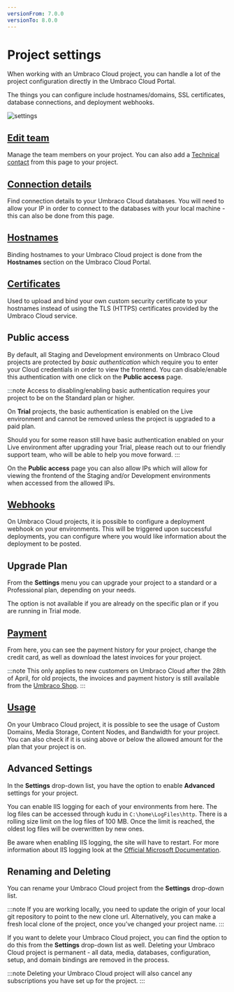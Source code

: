 ```yaml
---
versionFrom: 7.0.0
versionTo: 8.0.0
---
```


# Project settings

When working with an Umbraco Cloud project, you can handle a lot of the project configuration directly in the Umbraco Cloud Portal.

The things you can configure include hostnames/domains, SSL certificates, database connections, and deployment webhooks.

![settings](images/project-settings.png)

## [Edit team](../Team-Members)

Manage the team members on your project. You can also add a [Technical contact](../Team-Members/Technical-Contact.md) from this page to your project.

## [Connection details](../../Databases)

Find connection details to your Umbraco Cloud databases. You will need to allow your IP in order to connect to the databases with your local machine - this can also be done from this page.

## [Hostnames](../Manage-Hostnames)

Binding hostnames to your Umbraco Cloud project is done from the **Hostnames** section on the Umbraco Cloud Portal.

## [Certificates](../Manage-Hostnames/Security-Certificates)

Used to upload and bind your own custom security certificate to your hostnames instead of using the TLS (HTTPS) certificates provided by the Umbraco Cloud service.

## Public access

By default, all Staging and Development environments on Umbraco Cloud projects are protected by *basic authentication* which require you to enter your Cloud credentials in order to view the frontend. You can disable/enable this authentication with one click on the **Public access** page.

:::note
Access to disabling/enabling basic authentication requires your project to be on the Standard plan or higher.

On **Trial** projects, the basic authentication is enabled on the Live environment and cannot be removed unless the project is upgraded to a paid plan.

Should you for some reason still have basic authentication enabled on your Live environment after upgrading your Trial, please reach out to our friendly support team, who will be able to help you move forward.
:::

On the **Public access** page you can also allow IPs which will allow for viewing the frontend of the Staging and/or Development environments when accessed from the allowed IPs.

## [Webhooks](../../Deployment/Deployment-webhook)

On Umbraco Cloud projects, it is possible to configure a deployment webhook on your environments. This will be triggered upon successful deployments, you can configure where you would like information about the deployment to be posted.

## Upgrade Plan

From the **Settings** menu you can upgrade your project to a standard or a Professional plan, depending on your needs.

The option is not available if you are already on the specific plan or if you are running in Trial mode.

## [Payment](../Manage-Subscriptions/new-shop.md)

From here, you can see the payment history for your project, change the credit card, as well as download the latest invoices for your project.

:::note
This only applies to new customers on Umbraco Cloud after the 28th of April, for old projects, the invoices and payment history is still available from the [Umbraco Shop](https://shop.umbraco.com/profile/sign-in).
:::

## [Usage](../Usage/)

On your Umbraco Cloud project, it is possible to see the usage of Custom Domains, Media Storage, Content Nodes, and Bandwidth for your project. You can also check if it is using above or below the allowed amount for the plan that your project is on.

## Advanced Settings

In the **Settings** drop-down list, you have the option to enable **Advanced** settings for your project.

You can enable IIS logging for each of your environments from here. The log files can be accessed through kudu in `C:\home\LogFiles\http`. There is a rolling size limit on the log files of 100 MB. Once the limit is reached, the oldest log files will be overwritten by new ones.

Be aware when enabling IIS logging, the site will have to restart. For more information about IIS logging look at the [Official Microsoft Documentation](https://docs.microsoft.com/en-us/iis/configuration/system.webserver/httplogging).

## Renaming and Deleting

You can rename your Umbraco Cloud project from the **Settings** drop-down list.

:::note
If you are working locally, you need to update the origin of your local git repository to point to the new clone url. Alternatively, you can make a fresh local clone of the project, once you’ve changed your project name.
:::

If you want to delete your Umbraco Cloud project, you can find the option to do this from the **Settings** drop-down list as well. Deleting your Umbraco Cloud project is permanent - all data, media, databases, configuration, setup, and domain bindings are removed in the process.

:::note
Deleting your Umbraco Cloud project will also cancel any subscriptions you have set up for the project.
:::
